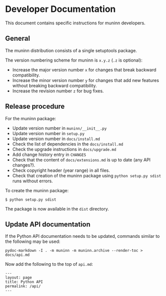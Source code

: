 # Developer Documentation

This document contains specific instructions for muninn developers.

## General

The muninn distribution consists of a single setuptools package.

The version numbering scheme for muninn is ``x.y.z`` (``.z`` is optional):

- Increase the major version number ``x`` for changes that break backward
  compatibility.
- Increase the minor version number ``y`` for changes that add new features
  without breaking backward compatibility.
- Increase the revision number ``z`` for bug fixes.


## Release procedure

For the muninn package:

- Update version number in ``muninn/__init__.py``
- Update version number in ``setup.py``
- Update version number in ``docs/install.md``
- Check the list of dependencies in the ``docs/install.md``
- Check the upgrade instructions in ``docs/upgrade.md``
- Add change history entry in ``CHANGES``
- Check that the content of ``docs/extensions.md`` is up to date
  (any API changes?).
- Check copyright header (year range) in all files.
- Check that creation of the muninn package using ``python setup.py sdist``
  runs without errors.

To create the muninn package:

    $ python setup.py sdist

The package is now available in the ``dist`` directory.


## Update API documentation

If the Python API documentation needs to be updated, commands
similar to the following may be used:

    pydoc-markdown -I . -m muninn -m muninn.archive --render-toc > docs/api.md

Now add the following to the top of ``api.md``:

    ---
    layout: page
    title: Python API
    permalink: /api/
    ---
